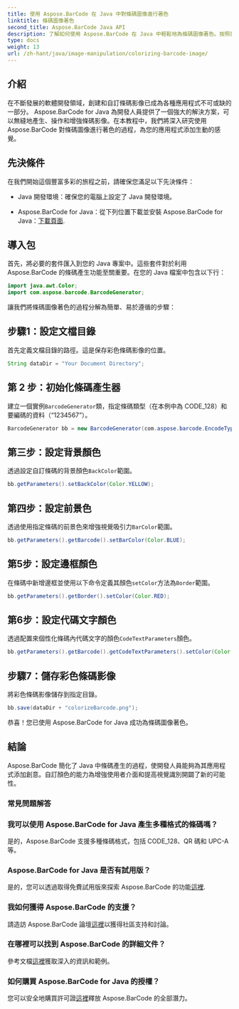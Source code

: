 ```yaml
---
title: 使用 Aspose.BarCode 在 Java 中對條碼圖像進行著色
linktitle: 條碼圖像著色
second_title: Aspose.BarCode Java API
description: 了解如何使用 Aspose.BarCode 在 Java 中輕鬆地為條碼圖像著色。按照我們的逐步指南獲得充滿活力且具有視覺吸引力的結果。
type: docs
weight: 13
url: /zh-hant/java/image-manipulation/colorizing-barcode-image/
---
```


## 介紹

在不斷發展的軟體開發領域，創建和自訂條碼影像已成為各種應用程式不可或缺的一部分。 Aspose.BarCode for Java 為開發人員提供了一個強大的解決方案，可以無縫地產生、操作和增強條碼影像。在本教程中，我們將深入研究使用 Aspose.BarCode 對條碼圖像進行著色的過程，為您的應用程式添加生動的感覺。

## 先決條件

在我們開始這個豐富多彩的旅程之前，請確保您滿足以下先決條件：

- Java 開發環境：確保您的電腦上設定了 Java 開發環境。

-  Aspose.BarCode for Java：從下列位置下載並安裝 Aspose.BarCode for Java：[下載頁面](https://releases.aspose.com/barcode/java/).

## 導入包

首先，將必要的套件匯入到您的 Java 專案中。這些套件對於利用 Aspose.BarCode 的條碼產生功能至關重要。在您的 Java 檔案中包含以下行：

```java
import java.awt.Color;
import com.aspose.barcode.BarcodeGenerator;
```

讓我們將條碼圖像著色的過程分解為簡單、易於遵循的步驟：

## 步驟1：設定文檔目錄

首先定義文檔目錄的路徑。這是保存彩色條碼影像的位置。

```java
String dataDir = "Your Document Directory";
```

## 第 2 步：初始化條碼產生器

建立一個實例`BarcodeGenerator`類，指定條碼類型（在本例中為 CODE_128）和要編碼的資料（“1234567”）。

```java
BarcodeGenerator bb = new BarcodeGenerator(com.aspose.barcode.EncodeTypes.CODE_128, "1234567");
```

## 第三步：設定背景顏色

透過設定自訂條碼的背景顏色`BackColor`範圍。

```java
bb.getParameters().setBackColor(Color.YELLOW);
```

## 第四步：設定前景色

透過使用指定條碼的前景色來增強視覺吸引力`BarColor`範圍。

```java
bb.getParameters().getBarcode().setBarColor(Color.BLUE);
```

## 第5步：設定邊框顏色

在條碼中新增邊框並使用以下命令定義其顏色`setColor`方法為`Border`範圍。

```java
bb.getParameters().getBorder().setColor(Color.RED);
```

## 第6步：設定代碼文字顏色

透過配置來個性化條碼內代碼文字的顏色`CodeTextParameters`顏色。

```java
bb.getParameters().getBarcode().getCodeTextParameters().setColor(Color.RED);
```

## 步驟7：儲存彩色條碼影像

將彩色條碼影像儲存到指定目錄。

```java
bb.save(dataDir + "colorizeBarcode.png");
```

恭喜！您已使用 Aspose.BarCode for Java 成功為條碼圖像著色。

## 結論

Aspose.BarCode 簡化了 Java 中條碼產生的過程，使開發人員能夠為其應用程式添加創意。自訂顏色的能力為增強使用者介面和提高視覺識別開闢了新的可能性。

### 常見問題解答

### 我可以使用 Aspose.BarCode for Java 產生多種格式的條碼嗎？
是的，Aspose.BarCode 支援多種條碼格式，包括 CODE_128、QR 碼和 UPC-A 等。

### Aspose.BarCode for Java 是否有試用版？
是的，您可以透過取得免費試用版來探索 Aspose.BarCode 的功能[這裡](https://releases.aspose.com/).

### 我如何獲得 Aspose.BarCode 的支援？
請造訪 Aspose.BarCode 論壇[這裡](https://forum.aspose.com/c/barcode/13)以獲得社區支持和討論。

### 在哪裡可以找到 Aspose.BarCode 的詳細文件？
參考文檔[這裡](https://reference.aspose.com/barcode/java/)獲取深入的資訊和範例。

### 如何購買 Aspose.BarCode for Java 的授權？
您可以安全地購買許可證[這裡](https://purchase.aspose.com/buy)釋放 Aspose.BarCode 的全部潛力。
